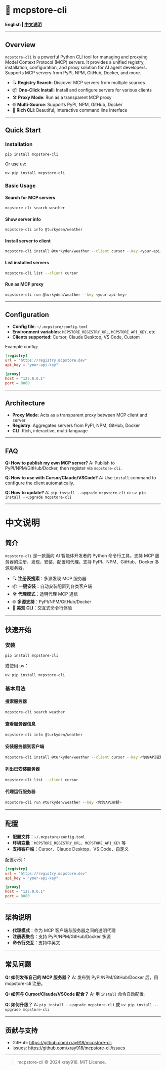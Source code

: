 # 🚀 mcpstore-cli

**English | [中文说明](#中文说明)**

---

## Overview

`mcpstore-cli` is a powerful Python CLI tool for managing and proxying Model Context Protocol (MCP) servers. It provides a unified registry, installation, configuration, and proxy solution for AI agent developers. Supports MCP servers from PyPI, NPM, GitHub, Docker, and more.

- 🔍 **Registry Search**: Discover MCP servers from multiple sources
- 📦 **One-Click Install**: Install and configure servers for various clients
- 🛠️ **Proxy Mode**: Run as a transparent MCP proxy
- 🌐 **Multi-Source**: Supports PyPI, NPM, GitHub, Docker
- 🎨 **Rich CLI**: Beautiful, interactive command line interface

---

## Quick Start

### Installation

```bash
pip install mcpstore-cli
```

Or use [uv](https://github.com/astral-sh/uv):

```bash
uv pip install mcpstore-cli
```

### Basic Usage

#### Search for MCP servers
```bash
mcpstore-cli search weather
```

#### Show server info
```bash
mcpstore-cli info @turkyden/weather
```

#### Install server to client
```bash
mcpstore-cli install @turkyden/weather --client cursor --key <your-api-key>
```

#### List installed servers
```bash
mcpstore-cli list --client cursor
```

#### Run as MCP proxy
```bash
mcpstore-cli run @turkyden/weather --key <your-api-key>
```

---

## Configuration

- **Config file**: `~/.mcpstore/config.toml`
- **Environment variables**: `MCPSTORE_REGISTRY_URL`, `MCPSTORE_API_KEY`, etc.
- **Clients supported**: Cursor, Claude Desktop, VS Code, Custom

Example config:
```toml
[registry]
url = "https://registry.mcpstore.dev"
api_key = "your-api-key"

[proxy]
host = "127.0.0.1"
port = 8080
```

---

## Architecture

- **Proxy Mode**: Acts as a transparent proxy between MCP client and server
- **Registry**: Aggregates servers from PyPI, NPM, GitHub, Docker
- **CLI**: Rich, interactive, multi-language

---

## FAQ

**Q: How to publish my own MCP server?**
A: Publish to PyPI/NPM/GitHub/Docker, then register via `mcpstore-cli`.

**Q: How to use with Cursor/Claude/VSCode?**
A: Use `install` command to configure the client automatically.

**Q: How to update?**
A: `pip install --upgrade mcpstore-cli` or `uv pip install --upgrade mcpstore-cli`

---

# 中文说明

## 简介

`mcpstore-cli` 是一款面向 AI 智能体开发者的 Python 命令行工具，支持 MCP 服务器的注册、发现、安装、配置和代理。支持 PyPI、NPM、GitHub、Docker 多源服务器。

- 🔍 **注册表搜索**：多源发现 MCP 服务器
- 📦 **一键安装**：自动安装配置到各类客户端
- 🛠️ **代理模式**：透明代理 MCP 通信
- 🌐 **多源支持**：PyPI/NPM/GitHub/Docker
- 🎨 **美观 CLI**：交互式命令行体验

---

## 快速开始

### 安装

```bash
pip install mcpstore-cli
```

或使用 uv：

```bash
uv pip install mcpstore-cli
```

### 基本用法

#### 搜索服务器
```bash
mcpstore-cli search weather
```

#### 查看服务器信息
```bash
mcpstore-cli info @turkyden/weather
```

#### 安装服务器到客户端
```bash
mcpstore-cli install @turkyden/weather --client cursor --key <你的API密钥>
```

#### 列出已安装服务器
```bash
mcpstore-cli list --client cursor
```

#### 代理运行服务器
```bash
mcpstore-cli run @turkyden/weather --key <你的API密钥>
```

---

## 配置

- **配置文件**：`~/.mcpstore/config.toml`
- **环境变量**：`MCPSTORE_REGISTRY_URL`、`MCPSTORE_API_KEY` 等
- **支持客户端**：Cursor、Claude Desktop、VS Code、自定义

配置示例：
```toml
[registry]
url = "https://registry.mcpstore.dev"
api_key = "your-api-key"

[proxy]
host = "127.0.0.1"
port = 8080
```

---

## 架构说明

- **代理模式**：作为 MCP 客户端与服务器之间的透明代理
- **注册表聚合**：支持 PyPI/NPM/GitHub/Docker 多源
- **命令行交互**：支持中英文

---

## 常见问题

**Q: 如何发布自己的 MCP 服务器？**
A: 发布到 PyPI/NPM/GitHub/Docker 后，用 mcpstore-cli 注册。

**Q: 如何与 Cursor/Claude/VSCode 配合？**
A: 用 `install` 命令自动配置。

**Q: 如何升级？**
A: `pip install --upgrade mcpstore-cli` 或 `uv pip install --upgrade mcpstore-cli`

---

## 贡献与支持

- GitHub: https://github.com/xray918/mcpstore-cli
- Issues: https://github.com/xray918/mcpstore-cli/issues

---

> mcpstore-cli © 2024 xray918. MIT License. 